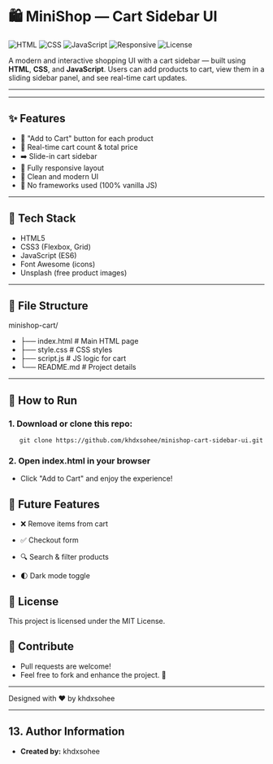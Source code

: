 # 🛍️ MiniShop — Cart Sidebar UI

![HTML](https://img.shields.io/badge/HTML-5-orange?logo=html5&logoColor=white)
![CSS](https://img.shields.io/badge/CSS-3-blue?logo=css3&logoColor=white)
![JavaScript](https://img.shields.io/badge/JavaScript-ES6-yellow?logo=javascript&logoColor=black)
![Responsive](https://img.shields.io/badge/Responsive-Yes-green?style=flat-square)
![License](https://img.shields.io/badge/License-MIT-blue)

A modern and interactive shopping UI with a cart sidebar — built using **HTML**, **CSS**, and **JavaScript**. Users can add products to cart, view them in a sliding sidebar panel, and see real-time cart updates.

---


---

## ✨ Features

- 🛒 "Add to Cart" button for each product  
- 🔁 Real-time cart count & total price  
- ➡️ Slide-in cart sidebar  
- 📱 Fully responsive layout  
- 🎨 Clean and modern UI  
- 🔋 No frameworks used (100% vanilla JS)

---

## 🧰 Tech Stack

- HTML5  
- CSS3 (Flexbox, Grid)  
- JavaScript (ES6)  
- Font Awesome (icons)  
- Unsplash (free product images)

---

## 📁 File Structure

minishop-cart/
- ├── index.html # Main HTML page
- ├── style.css # CSS styles
- ├── script.js # JS logic for cart
- └── README.md # Project details

---

## 🚀 How to Run

### 1. Download or clone this repo:


```
   git clone https://github.com/khdxsohee/minishop-cart-sidebar-ui.git
```


### 2. Open index.html in your browser

  - Click "Add to Cart" and enjoy the experience!


## 🔮 Future Features
- ❌ Remove items from cart

- ✅ Checkout form

- 🔍 Search & filter products

- 🌓 Dark mode toggle

## 🪪 License
This project is licensed under the MIT License.

## 🤝 Contribute
- Pull requests are welcome!
- Feel free to fork and enhance the project. 🌱

---
Designed with ❤️ by khdxsohee

---

## 13\. Author Information

  * **Created by:** khdxsohee
